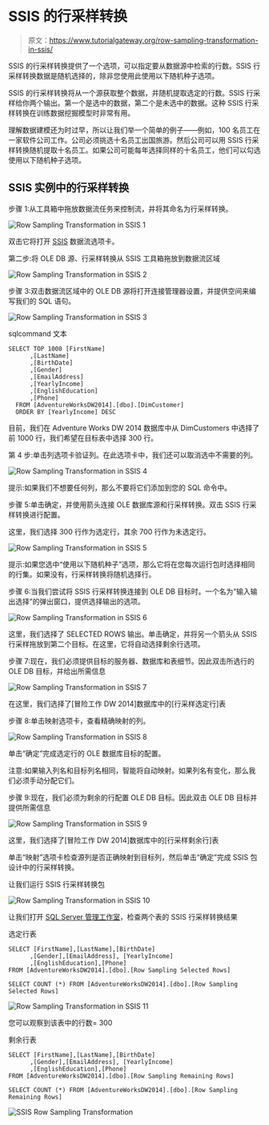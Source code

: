 # SSIS 的行采样转换

> 原文：<https://www.tutorialgateway.org/row-sampling-transformation-in-ssis/>

SSIS 的行采样转换提供了一个选项，可以指定要从数据源中检索的行数。SSIS 行采样转换数据是随机选择的，除非您使用此使用以下随机种子选项。

SSIS 的行采样转换将从一个源获取整个数据，并随机提取选定的行数。SSIS 行采样给你两个输出。第一个是选中的数据，第二个是未选中的数据。这种 SSIS 行采样转换在训练数据挖掘模型时非常有用。

理解数据建模还为时过早，所以让我们举一个简单的例子——例如，100 名员工在一家软件公司工作。公司必须挑选十名员工出国旅游。然后公司可以用 SSIS 行采样转换随机提取十名员工。如果公司可能每年选择同样的十名员工，他们可以勾选使用以下随机种子选项。

## SSIS 实例中的行采样转换

步骤 1:从工具箱中拖放数据流任务来控制流，并将其命名为行采样转换。

![Row Sampling Transformation in SSIS 1](img/ac57c871bfdab1af6c704b1e0c0bcc97.png)

双击它将打开 [SSIS](https://www.tutorialgateway.org/ssis/) 数据流选项卡。

第二步:将 OLE DB 源、行采样转换从 SSIS 工具箱拖放到数据流区域

![Row Sampling Transformation in SSIS 2](img/b9ff9dd7b669bbd7ffdccde7d08c358a.png)

步骤 3:双击数据流区域中的 OLE DB 源将打开连接管理器设置，并提供空间来编写我们的 SQL 语句。

![Row Sampling Transformation in SSIS 3](img/5fe736d30d8c8b950f101d1c43492060.png)

sqlcommand 文本

```
SELECT TOP 1000 [FirstName]
      ,[LastName]
      ,[BirthDate]
      ,[Gender]
      ,[EmailAddress]
      ,[YearlyIncome]
      ,[EnglishEducation]
      ,[Phone]
  FROM [AdventureWorksDW2014].[dbo].[DimCustomer]
  ORDER BY [YearlyIncome] DESC
```

目前，我们在 Adventure Works DW 2014 数据库中从 DimCustomers 中选择了前 1000 行，我们希望在目标表中选择 300 行。

第 4 步:单击列选项卡验证列。在此选项卡中，我们还可以取消选中不需要的列。

![Row Sampling Transformation in SSIS 4](img/3a070f3a2b5c4b69ee57e3bf4dfce5e5.png)

提示:如果我们不想要任何列，那么不要将它们添加到您的 SQL 命令中。

步骤 5:单击确定，并使用箭头连接 OLE 数据库源和行采样转换。双击 SSIS 行采样转换进行配置。

这里，我们选择 300 行作为选定行，其余 700 行作为未选定行。

![Row Sampling Transformation in SSIS 5](img/e8895dfe69945e36539f9b6b89bfed35.png)

提示:如果您选中“使用以下随机种子”选项，那么它将在您每次运行包时选择相同的行集。如果没有，行采样转换将随机选择行。

步骤 6:当我们尝试将 SSIS 行采样转换连接到 OLE DB 目标时。一个名为“输入输出选择”的弹出窗口，提供选择输出的选项。

![Row Sampling Transformation in SSIS 6](img/8ee599c3464375ec98a44fbdf75e0961.png)

这里，我们选择了 SELECTED ROWS 输出。单击确定，并将另一个箭头从 SSIS 行采样拖放到第二个目标。在这里，它将自动选择剩余行选项。

步骤 7:现在，我们必须提供目标的服务器、数据库和表细节。因此双击所选行的 OLE DB 目标，并给出所需信息

![Row Sampling Transformation in SSIS 7](img/8becd345807000258965e8f344bfaa20.png)

在这里，我们选择了[冒险工作 DW 2014]数据库中的[行采样选定行]表

步骤 8:单击映射选项卡，查看精确映射的列。

![Row Sampling Transformation in SSIS 8](img/fa7707ea5bf04712240c872e465cd8be.png)

单击“确定”完成选定行的 OLE 数据库目标的配置。

注意:如果输入列名和目标列名相同，智能将自动映射。如果列名有变化，那么我们必须手动分配它们。

步骤 9:现在，我们必须为剩余的行配置 OLE DB 目标。因此双击 OLE DB 目标并提供所需信息

![Row Sampling Transformation in SSIS 9](img/c26e48822b17367b806739ac8914cb3e.png)

这里，我们选择了[冒险工作 DW 2014]数据库中的[行采样剩余行]表

单击“映射”选项卡检查源列是否正确映射到目标列，然后单击“确定”完成 SSIS 包设计中的行采样转换。

让我们运行 SSIS 行采样转换包

![Row Sampling Transformation in SSIS 10](img/7543e344370998e23dc8e9d5ea05817c.png)

让我们打开 [SQL Server 管理工作室](https://www.tutorialgateway.org/sql/)，检查两个表的 SSIS 行采样转换结果

选定行表

```
SELECT [FirstName],[LastName],[BirthDate]
      ,[Gender],[EmailAddress], [YearlyIncome]
      ,[EnglishEducation],[Phone]
FROM [AdventureWorksDW2014].[dbo].[Row Sampling Selected Rows]

SELECT COUNT (*) FROM [AdventureWorksDW2014].[dbo].[Row Sampling Selected Rows]
```

![Row Sampling Transformation in SSIS 11](img/8c3823b79dac11a471e9903ec905711b.png)

您可以观察到该表中的行数= 300

剩余行表

```
SELECT [FirstName],[LastName],[BirthDate]
      ,[Gender],[EmailAddress], [YearlyIncome]
      ,[EnglishEducation],[Phone]
FROM [AdventureWorksDW2014].[dbo].[Row Sampling Remaining Rows]

SELECT COUNT (*) FROM [AdventureWorksDW2014].[dbo].[Row Sampling Remaining Rows]
```

![SSIS Row Sampling Transformation](img/d8c4c209106cfeede32779164a948a3b.png)